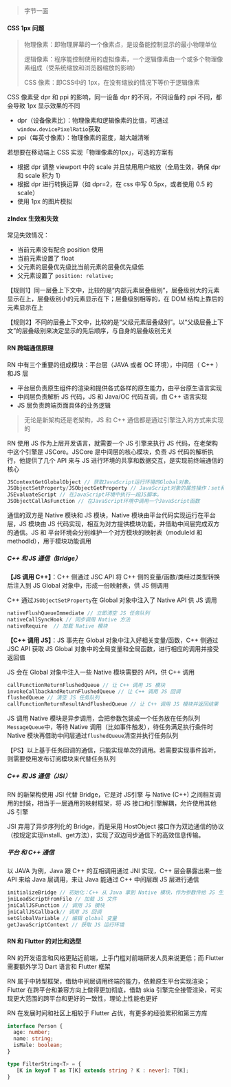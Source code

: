 > 字节一面

#### CSS 1px 问题

> 物理像素：即物理屏幕的一个像素点，是设备能控制显示的最小物理单位
>
> 逻辑像素：程序能控制使用的虚拟像素，一个逻辑像素由一个或多个物理像素组成（受系统缩放和浏览器缩放的影响）
>
> CSS 像素：即CSS中的 1px，在没有缩放的情况下等价于逻辑像素

CSS 像素受 dpr 和 ppi 的影响，同一设备 dpr 的不同，不同设备的 ppi 不同，都会导致 1px 显示效果的不同

- dpr（设备像素比）：物理像素和逻辑像素的比值，可通过`window.devicePixelRatio`获取
- ppi（每英寸像素）：物理像素的密度，越大越清晰

若想要在移动端上 CSS 实现「物理像素的1px」，可选的方案有

- 根据 dpr 调整 viewport 中的 scale 并且禁用用户缩放（全局生效，确保 dpr 和 scale 积为 1）
- 根据 dpr 进行转换运算（如 dpr=2，在 css 中写 0.5px，或者使用 0.5 的 scale）
- 使用 1px 的图片模拟

#### zIndex 生效和失效

常见失效情况：

- 当前元素没有配合 position 使用
- 当前元素设置了 float
- 父元素的层叠优先级比当前元素的层叠优先级低
- 父元素设置了 `position: relative;`

【规则1】同一层叠上下文中，比较的是“内部元素层叠级别”，层叠级别大的元素显示在上，层叠级别小的元素显示在下；层叠级别相等的，在 DOM 结构上靠后的元素显示在上

【规则2】不同的层叠上下文中，比较的是“父级元素层叠级别”。以“父级层叠上下文”的层叠级别来决定显示的先后顺序，与自身的层叠级别无关

#### RN 跨端通信原理


RN 中有三个重要的组成模块：平台层（JAVA 或者 OC 环境），中间层（ C++ ）和JS 层

- 平台层负责原生组件的渲染和提供各式各样的原生能力，由平台原生语言实现
- 中间层负责解析 JS 代码，JS 和 Java/OC 代码互调，由 C++ 语言实现
- JS 层负责跨端页面具体的业务逻辑

> 无论是新架构还是老架构，JS 和 C++ 通信都是通过引擎注入的方式来实现的


RN 使用 JS 作为上层开发语言，就需要一个 JS 引擎来执行 JS 代码，在老架构中这个引擎是 JSCore。JSCore 是中间层的核心模块，负责 JS 代码的解析执行，他提供了几个 API 来与 JS 进行环境的共享和数据交互，是实现前终端通信的核心

```typescript
JSContextGetGlobalObject // 获取JavaScript运行环境的Global对象。
JSObjectSetProperty/JSObjectGetProperty // JavaScript对象的属性操作：set和get。
JSEvaluateScript // 在JavaScript环境中执行一段JS脚本。
JSObjectCallAsFunction // 在JavaScript环境中调用一个JavaScript函数
```

通信的双方是 Native 模块和 JS 模块，Native 模块由平台代码实现运行在平台层，JS 模块由 JS 代码实现，相互为对方提供模块功能，并借助中间层完成双方的通信。JS 和 平台环境会分别维护一个对方模块的映射表（moduleId 和 methodId），用于模块功能调用

##### C++ 和 JS 通信（Bridge）

**【JS 调用 C++】**：C++ 侧通过 JSC API 将 C++ 侧的变量/函数/类经过类型转换后注入到 JS Global 对象中，形成一份映射表，供 JS 侧调用 

C++ 通过`JSObjectSetProperty`在 Global 对象中注入了 Native API 供 JS 调用

```typescript
nativeFlushQueueImmediate // 立即清空 JS 任务队列
nativeCallSyncHook // 同步调用 Native 方法
nativeRequire  // 加载 Native 模块
```

**【C++ 调用 JS】**：JS 事先在 Global 对象中注入好相关变量/函数，C++ 侧通过 JSC API 获取 JS Global 对象中的全局变量和全局函数，进行相应的调用并接受返回值

JS 会在 Global 对象中注入一些 Native 模块需要的 API，供 C++ 调用

```typescript
callFunctionReturnFlushedQueue // 让 C++ 调用 JS 模块
invokeCallbackAndReturnFlushedQueue // 让 C++ 调用 JS 回调
flushedQueue // 清空 JS 任务队列
callFunctionReturnResultAndFlushedQueue // 让 C++ 调用 JS 模块并返回结果
```

JS 调用 Native 模块是异步调用，会把参数包装成一个任务放在任务队列`MessageQueue`中，等待 Native 调用（比如事件触发），待任务满足执行条件时 Native 模块再借助中间层通过`flushedQueue`清空并执行任务队列

【PS】以上基于任务回调的通信，只能实现单次的调用。若需要实现事件监听，则需要使用发布订阅模块来代替任务队列

##### C++ 和 JS 通信（JSI）

RN 的新架构使用 JSI 代替 Bridge，它是对 JS引擎 与 Native (C++) 之间相互调用的封装，相当于一层通用的映射框架，将 JS 接口和引擎解耦，允许使用其他 JS 引擎

JSI 弃用了异步序列化的 Bridge，而是采用 HostObject 接口作为双边通信的协议（按规定实现install、get方法），实现了双边同步通信下的高效信息传输。

##### 平台 和 C++ 通信

以 JAVA 为例，Java 跟 C++ 的互相调用通过 JNI 实现，C++ 层会暴露出来一些 API 来给 Java 层调用，来让 Java 能通过 C++ 中间层跟 JS 层进行通信

```typescript
initializeBridge // 初始化：C++ 从 Java 拿到 Native 模块，作为参数传给 JS 生成 NativeModules
jniLoadScriptFromFile // 加载 JS 文件
jniCallJSFunction // 调用 JS 模块
jniCallJSCallback// 调用 JS 回调
setGlobalVariable // 编辑 global 变量
getJavaScriptContext // 获取 JS 运行环境
```

#### RN 和 Flutter 的对比和选型

RN 的开发语言和风格更贴近前端，上手门槛对前端研发人员来说更低；而 Flutter 需要额外学习 Dart 语言和 Flutter 框架

RN 属于中转型框架，借助中间层调用终端的能力，依赖原生平台实现渲染；Flutter 在跨平台和兼容方向上做得更加彻底，借助 skia 引擎完全接管渲染，可实现更大范围的跨平台和更好的一致性，理论上性能也更好

RN 在发展时间和社区上相较于 Flutter 占优，有更多的经验累积和第三方库

```typescript
interface Person {
  age: number;
  name: string;
  isMale: boolean;
}

type FilterString<T> = {
   [K in keyof T as T[K] extends string ? K : never]: T[K];
}
```

